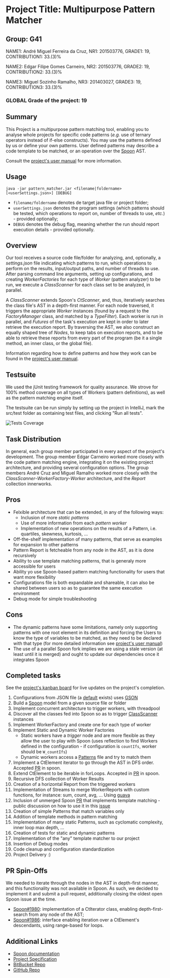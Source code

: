 # Project Title: Multipurpose Pattern Matcher

## Group: G41

NAME1: André Miguel Ferreira da Cruz, NR1: 201503776, GRADE1: 19, CONTRIBUTION1: 33.(3)%

NAME2: Edgar Filipe Gomes Carneiro, NR2: 201503776, GRADE2: 19, CONTRIBUTION2: 33.(3)%

NAME3: Miguel Sozinho Ramalho, NR3: 201403027, GRADE3: 19, CONTRIBUTION3: 33.(3)%

### GLOBAL Grade of the project: 19

## Summary

This Project is a multipurpose pattern matching tool, enabling you to analyse whole projects for specific code patterns (_e.g._ use of ternary operators instead of if-else constructs). You may use the patterns defined by us or define your own patterns. User defined patterns may describe a code template to be matched, or an operation over the [Spoon](https://github.com/INRIA/spoon) AST.

Consult the [project's user manual](USAGE.md) for more information.

## Usage
```
java -jar pattern_matcher.jar <filename|foldername> [<userSettings.json>] [DEBUG]
```

* ```filename/foldername``` denotes de target java file or project folder;
* ```userSettings.json``` denotes the program settings (which patterns should be tested, which operations to report on, number of threads to use, _etc._) - provided optionally;
* ```DEBUG``` denotes the debug flag, meaning whether the run should report execution details - provided optionally.

## Overview
Our tool receives a source code file/folder for analyzing, and, optionally, a _settings.json_ file indicating which patterns to run, which operations to perform on the results, input/output paths, and number of threads to use. After parsing command line arguments, setting up configurations, and creating _WorkerFactories_ for each type of _Worker_ (pattern analyzer) to be run, we execute a _ClassScanner_ for each class set to be analyzed, in parallel.

A _ClassScanner_ extends Spoon's _CtScanner_, and, thus, iteratively searches the class file's AST in a depth-first manner. For each node traversed, it triggers the appropriate _Worker_ instances (found by a request to the _FactoryManager_ class, and matched by a _TypeFilter_). Each worker is run in parallel, and _Futures_ of the task's execution are kept in order to later retrieve the execution report. By traversing the AST, we also construct an equally shaped tree of _Nodes_, to keep tabs on execution reports, and to be able to retrieve these reports from every part of the program (be it a single method, an inner class, or the global file).

Information regarding how to define patterns and how they work can be found in the [project's user manual](USAGE.md).


## Testsuite
We used the jUnit testing framework for quality assurance. We strove for 100% method coverage on all types of Workers (pattern definitions), as well as the pattern matching engine itself.

The testsuite can be run simply by setting up the project in IntelliJ, mark the src/test folder as containing test files, and clicking "Run all tests".

![Tests Coverage](https://i.imgur.com/gpauNM1.png)


## Task Distribution
In general, each group member participated in every aspect of the project's development.
The group member Edgar Carneiro worked more closely with the code pattern matching engine, integrating it on the existing project architecture, and providing several configuration options.
The group members André Cruz and Miguel Ramalho worked more closely with the _ClassScanner_-_WorkerFactory_-_Worker_ architecture, and the _Report_ collection innerworks.

## Pros
* Felxible architecture that can be extended, in any of the following ways:
    * Inclusion of more _static patterns_
    * Use of more information from each _pattern worker_
    * Implementation of new operations on the results of a Pattern, i.e. quartiles, skewness, kurtosis, ...
* Off-the-shelf implementation of many patterns, that serve as examples for expansion to other patterns
* Pattern Report is fetcheable from any node in the AST, as it is done recursively
* Ability to use template matching patterns, that is generaly more accessible for users
* Ability yo use Spoon-based pattern matching functionality for users that want more flexibility
* Configurations file is both expandable and shareable, it can also be shared between users so as to guarantee the same execution environment
* Debug mode for simple troubleshooting


## Cons
* The dynamic patterns have some limitations, namely only supporting patterns with one root element in its definition and forcing the Users to know the type of variables to be matched, as they need to be declared with that type (for more detailed information see [project's user manual](USAGE.md))
* The use of a parallel Spoon fork implies we are using a stale version (at least until it is merged) and ought to update our dependencies once it integrates Spoon


## Completed tasks
See the [project's kanban board](https://github.com/msramalho/feup-comp/projects/1) for live updates on the project's completion.

 1. Configurations from JSON file (a [default](project/src/UserSettings.json) exists) uses [GSON](https://github.com/google/gson)
 1. Build a [Spoon](https://github.com/INRIA/spoon) model from a given source file or folder
 1. Implement concurrent architecture to trigger workers, with threadpool
 1. Discover all the classes fed into Spoon so as to trigger [ClassScanner](project/src/main/ClassScanner.java) instances
 1. Implement WorkerFactory and create one for each type of worker
 1. Implement Static and Dynamic Worker Factories
     * Static workers have a _trigger_ node and are more flexible as they allow the user to play with Spoon (uses reflection to find Workers defined in the configuration - if configuration is `countIfs`, worker should be `W_countIfs`)
     * Dynamic workers access a [Patterns](project/patterns/Patterns.java) file and try to match them
 1. Implement a CtElement iterator to go through the AST in DFS order. Accepted [PR](https://github.com/INRIA/spoon/pull/1980) in spoon. 
 1. Extend CtElement to be iterable in forLoops. Accepted in [PR](https://github.com/INRIA/spoon/pull/1986) in spoon.
 1. Recursive DFS collection of Worker Results
 1. Creation of a horizontal Report from the triggered workers
 1. Implementation of Streams to merge WorkerReports with custom functions, for instance: sum, count, avg, ... Using [guava](https://github.com/google/guava)
 1. Inclusion of unmerged Spoon [PR](https://github.com/INRIA/spoon/pull/1686) that implements template matching - public discussion on how to use it in this [issue](https://github.com/INRIA/spoon/issues/1989)
 1. Creation of simple Patterns that match variables only
 1. Addition of template methods in pattern matching
 1. Implementation of many static Patterns, such as cyclomatic complexity, inner loop max depth, ...
 1. Creation of tests for static and dynamic patterns
 1. Implementation of the "any" template matcher to our project
 1. Insertion of Debug modes
 1. Code cleanup and configuration standardization
 1. Project Delivery :)


## PR Spin-Offs
We needed to iterate through the nodes in the AST in depth-first manner, and this functionality was not available in Spoon.
As such, we decided to implement it and submit a pull request, additionally closing the oldest open Spoon issue at the time.
* [Spoon#1980](https://github.com/INRIA/spoon/pull/1980): implementation of a CtIterator class, enabling depth-first-search from any node of the AST;
* [Spoon#1986](https://github.com/INRIA/spoon/pull/1986): interface enabling iteration over a CtElement's descendants, using range-based for loops.

## Additional Links
* [Spoon documentation](http://spoon.gforge.inria.fr/mvnsites/spoon-core/apidocs/)
* [Project Specification](https://docs.google.com/document/d/1-DK3CyzAkquQKJf0ci8Heed-OskWz9QQfpMw78eJ6BI/edit?usp=sharing)
* [BitBucket Repo](https://bitbucket.org/FEUP_COMP1718/g41)
* [GitHub Repo](https://github.com/msramalho/feup-comp)
